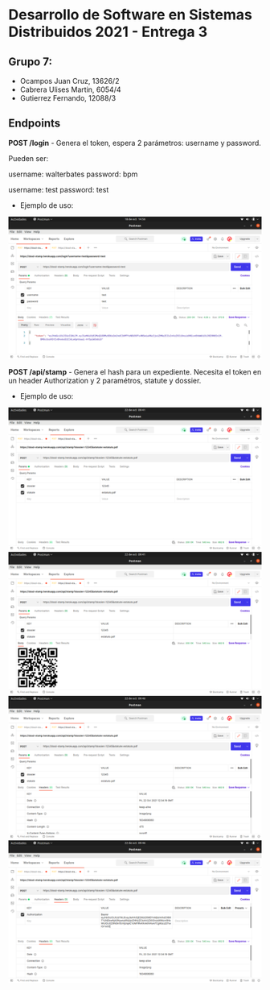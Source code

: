 # Desarrollo de Software en Sistemas Distribuidos 2021 - Entrega 3 

## Grupo 7: 

- Ocampos Juan Cruz, 13626/2
- Cabrera Ulises Martin, 6054/4
- Gutierrez Fernando, 12088/3

## Endpoints

**POST /login** - Genera el token, espera 2 parámetros: username y password.

Pueden ser:

username: walterbates password: bpm

username: test password: test

- Ejemplo de uso:

![Uso de /login](./capturas/captura1.png?raw=true)


**POST /api/stamp** - Genera el hash para un expediente. Necesita el token en un header Authorization y 2 paramétros, statute y dossier.

- Ejemplo de uso:

![Uso de /api/stamp parametros](./capturas/captura2.png?raw=true)
![Uso de /api/stamp header](./capturas/captura3.png?raw=true)
![Uso de /api/stamp qr](./capturas/captura4.png?raw=true)
![Uso de /api/stamp hash](./capturas/captura5.png?raw=true)
